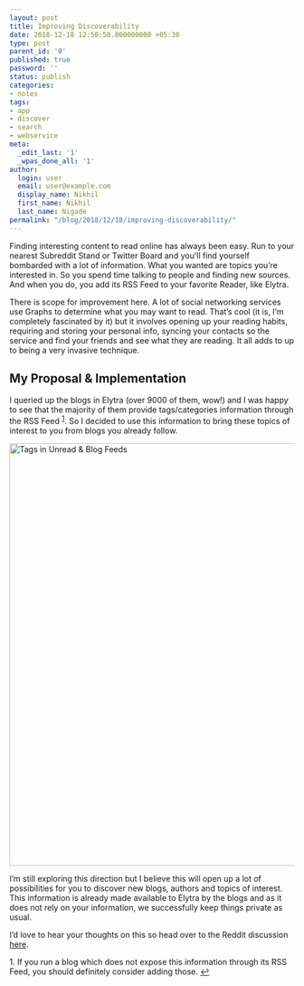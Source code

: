 ```yaml
---
layout: post
title: Improving Discoverability
date: 2018-12-18 12:50:58.000000000 +05:30
type: post
parent_id: '0'
published: true
password: ''
status: publish
categories:
- notes
tags:
- app
- discover
- search
- webservice
meta:
  _edit_last: '1'
  _wpas_done_all: '1'
author:
  login: user
  email: user@example.com
  display_name: Nikhil
  first_name: Nikhil
  last_name: Nigade
permalink: "/blog/2018/12/18/improving-discoverability/"
---
```

<p>Finding interesting content to read online has always been easy. Run to your nearest Subreddit Stand or Twitter Board and you’ll find yourself bombarded with a lot of information. What you wanted are topics you’re interested in. So you spend time talking to people and finding new sources. And when you do, you add its RSS Feed to your favorite Reader, like Elytra.</p>
<p>There is scope for improvement here. A lot of social networking services use Graphs to determine what you may want to read. That’s cool (it is, I’m completely fascinated by it) but it involves opening up your reading habits, requiring and storing your personal info, syncing your contacts so the service and find your friends and see what they are reading. It all adds to up to being a very invasive technique.</p>
<h2>My Proposal &amp; Implementation</h2>
<p>I queried up the blogs in Elytra (over 9000 of them, wow!) and I was happy to see that the majority of them provide tags/categories information through the RSS Feed <sup><a id="fn1" title="see footnote 1" href="#44875">1</a></sup>. So I decided to use this information to bring these topics of interest to you from blogs you already follow.</p>
<p><img title="Tags.png" src="{{ site.baseurl }}/assets/2018/12/Tags.png" alt="Tags in Unread &amp; Blog Feeds" width="952" height="746" border="0" /></p>
<p>I’m still exploring this direction but I believe this will open up a lot of possibilities for you to discover new blogs, authors and topics of interest. This information is already made available to Elytra by the blogs and as it does not rely on your information, we successfully keep things private as usual.</p>
<p>I’d love to hear your thoughts on this so head over to the Reddit discussion <a href="https://www.reddit.com/r/elytraios/comments/a78vc0/improving_discoverability/">here</a>.</p>
<p id="44875">1. If you run a blog which does not expose this information through its RSS Feed, you should definitely consider adding those. <a href="fn1">↩</a></p>
